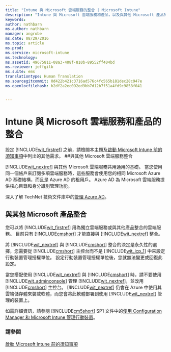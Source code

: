 ```yaml
---
title: "Intune 與 Microsoft 雲端服務的整合 | Microsoft Intune"
description: "Intune 與 Microsoft 雲端服務和產品，以及與其他 Microsoft 產品的整合"
keywords: 
author: nathbarn
ms.author: nathbarn
manager: angrobe
ms.date: 08/29/2016
ms.topic: article
ms.prod: 
ms.service: microsoft-intune
ms.technology: 
ms.assetid: 49675811-08a3-408f-810b-89552ff404bd
ms.reviewer: jeffgilb
ms.suite: ems
translationtype: Human Translation
ms.sourcegitcommit: 0d422b421c3716ad576c4fc565b181dec28c947e
ms.openlocfilehash: b2df2a2ec092ed9bb7d12b7f51a4fd9c9858f041


---
```


# Intune 與 Microsoft 雲端服務和產品的整合

設定 [!INCLUDE[wit_firstref](../includes/wit_firstref_md.md)] 之前，請檢閱本主題及[啟動 Microsoft Intune 前的須知事項](what-to-know-before-you-start-microsoft-intune.md)中列出的其他需求。
##與其他 Microsoft 雲端服務整合


[!INCLUDE[wit_nextref](../includes/wit_nextref_md.md)] 與其他 Microsoft 雲端服務共用通用的基礎。 當您使用同一個帳戶來訂閱多項雲端服務時，這些服務會使用您的相同 Microsoft Azure AD 基礎結構，而且是 Azure AD 的租用戶。 Azure AD 為 Microsoft 雲端服務提供核心目錄和身分識別管理功能。

深入了解 TechNet 技術文件庫中的[管理 Azure AD](http://technet.microsoft.com/library/hh967611.aspx)。

## 與其他 Microsoft 產品整合
您可以將 [!INCLUDE[wit_firstref](../includes/wit_firstref_md.md)] 用為獨立雲端服務或與其他產品整合的雲端服務。 目前只有 [!INCLUDE[cmshort](../includes/cmshort_md.md)] 才能直接與 [!INCLUDE[wit_nextref](../includes/wit_nextref_md.md)] 整合。

將 [!INCLUDE[wit_nextref](../includes/wit_nextref_md.md)] 與 [!INCLUDE[cmshort](../includes/cmshort_md.md)] 整合的決定是永久性的選擇，您需要從 [!INCLUDE[cmshort](../includes/cmshort_md.md)] 主控台而不是 [!INCLUDE[wit_icp_1](../includes/wit_icp_1_md.md)] 中來設定行動裝置管理授權單位。 設定行動裝置管理授權單位後，您就無法變更或回復此設定。

當您搭配使用 [!INCLUDE[wit_nextref](../includes/wit_nextref_md.md)] 與 [!INCLUDE[cmshort](../includes/cmshort_md.md)] 時，請不要使用 [!INCLUDE[wit_adminconsole](../includes/wit_adminconsole_md.md)] 管理 [!INCLUDE[wit_nextref](../includes/wit_nextref_md.md)]，並改用 [!INCLUDE[cmshort](../includes/cmshort_md.md)] 主控台。 [!INCLUDE[wit_nextref](../includes/wit_nextref_md.md)] 仍會在 Azure 中使用其雲端儲存體來裝載軟體，而您會將此軟體部署到使用 [!INCLUDE[wit_nextref](../includes/wit_nextref_md.md)] 管理的裝置上。

如需詳細資訊，請參閱 [!INCLUDE[cm5short](../includes/cm5short_md.md)] SP1 文件中的[使用 Configuration Manager 和 Microsoft Intune 管理行動裝置](https://docs.microsoft.com/en-us/sccm/mdm/understand/hybrid-mobile-device-management)。

### 請參閱
[啟動 Microsoft Intune 前的須知事項](what-to-know-before-you-start-microsoft-intune.md)



<!--HONumber=Oct16_HO4-->


